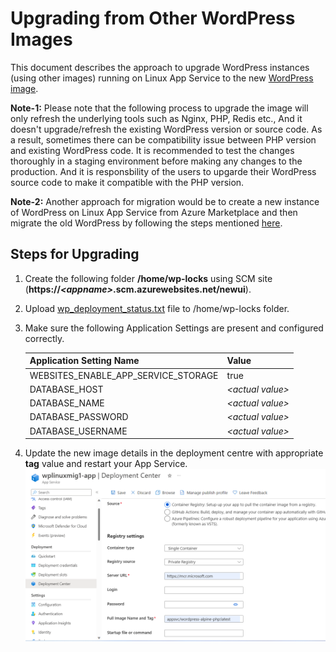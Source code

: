 # Upgrading from Other WordPress Images

This document describes the approach to upgrade WordPress instances (using other images) running on Linux App Service to the new [WordPress image](https://mcr.microsoft.com/appsvc/wordpress-alpine-php).

**Note-1:** Please note that the following process to upgrade the image will only refresh the underlying tools such as Nginx, PHP, Redis etc., And it doesn't upgrade/refresh the existing WordPress version or source code. As a result, sometimes there can be compatibility issue between PHP version and existing WordPress code. It is recommended to test the changes thoroughly in a staging environment before making any changes to the production. And it is responsbility of the users to upgarde their WordPress source code to make it compatible with the PHP version.

**Note-2:** Another approach for migration would be to create a new instance of WordPress on Linux App Service from Azure Marketplace and then migrate the old WordPress by following the steps mentioned [here](./wordpress_migration_linux_appservices.md). 


## Steps for Upgrading
1. Create the following folder **/home/wp-locks** using SCM site (**https://_\<appname\>_.scm.azurewebsites.net/newui**).
2. Upload [wp_deployment_status.txt](./files/wp_deployment_status.txt) file to /home/wp-locks folder.
3. Make sure the following Application Settings are present and configured correctly.

    |    Application Setting Name            |  Value   |
    |----------------------------------------|----------|
    |    WEBSITES_ENABLE_APP_SERVICE_STORAGE |  true    |
	|    DATABASE_HOST                       | *\<actual value\>* |
	|    DATABASE_NAME                       | *\<actual value\>* |
	|    DATABASE_PASSWORD                   | *\<actual value\>* |
	|    DATABASE_USERNAME                   | *\<actual value\>* |


4. Update the new image details in the deployment centre with appropriate **tag** value and restart your App Service. 
<kbd><img src="./media/wordpress_deployment_center_update.png" width="750" /></kbd>
